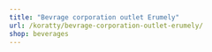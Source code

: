 ```yaml
---
title: "Bevrage corporation outlet Erumely"
url: /koratty/bevrage-corporation-outlet-erumely/
shop: beverages
---
```


